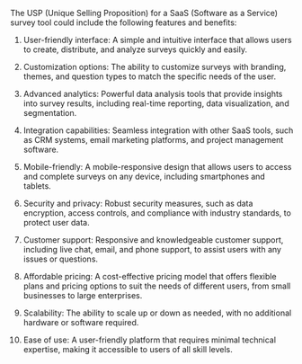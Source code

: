 The USP (Unique Selling Proposition) for a SaaS (Software as a Service) survey tool could include the following features and benefits:

1. User-friendly interface: A simple and intuitive interface that allows users to create, distribute, and analyze surveys quickly and easily.

2. Customization options: The ability to customize surveys with branding, themes, and question types to match the specific needs of the user.

3. Advanced analytics: Powerful data analysis tools that provide insights into survey results, including real-time reporting, data visualization, and segmentation.

4. Integration capabilities: Seamless integration with other SaaS tools, such as CRM systems, email marketing platforms, and project management software.

5. Mobile-friendly: A mobile-responsive design that allows users to access and complete surveys on any device, including smartphones and tablets.

6. Security and privacy: Robust security measures, such as data encryption, access controls, and compliance with industry standards, to protect user data.

7. Customer support: Responsive and knowledgeable customer support, including live chat, email, and phone support, to assist users with any issues or questions.

8. Affordable pricing: A cost-effective pricing model that offers flexible plans and pricing options to suit the needs of different users, from small businesses to large enterprises.

9. Scalability: The ability to scale up or down as needed, with no additional hardware or software required.

10. Ease of use: A user-friendly platform that requires minimal technical expertise, making it accessible to users of all skill levels.